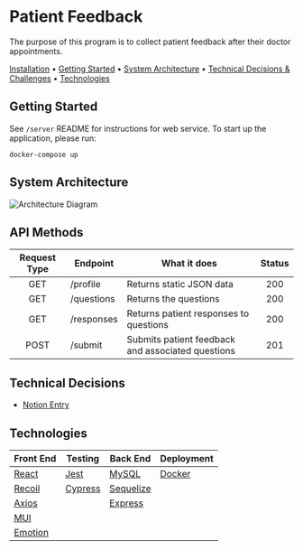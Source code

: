 # Patient Feedback

The purpose of this program is to collect patient feedback after their doctor appointments.

[Installation](#installation) •
[Getting Started](#getting-started) •
[System Architecture](#system-architecture) •
[Technical Decisions & Challenges](#technical-decisions) •
[Technologies](#technologies)

## Getting Started

See `/server` README for instructions for web service.
To start up the application, please run:

```
docker-compose up
```

## System Architecture

![Architecture Diagram](https://user-images.githubusercontent.com/56424589/160459605-6b9653ee-b5a3-4fdb-abaa-e7dd6aa46e64.png)

## API Methods

| Request Type | Endpoint   | What it does                                      | Status |
| :----------: | ---------- | ------------------------------------------------- | :----: |
|     GET      | /profile   | Returns static JSON data                          |  200   |
|     GET      | /questions | Returns the questions                             |  200   |
|     GET      | /responses | Returns patient responses to questions            |  200   |
|     POST     | /submit    | Submits patient feedback and associated questions |  201   |

## Technical Decisions

- [Notion Entry](https://zesty-spur-a63.notion.site/Patient-Feedback-970e8904cf7645a3b313c75711f44893)

## Technologies

| Front End                        | Testing                          | Back End                            | Deployment                |
| -------------------------------- | -------------------------------- | ----------------------------------- | ------------------------- |
| [React](https://reactjs.org/)    | [Jest](https://jestjs.io/)       | [MySQL](https://www.mysql.com/)     | [Docker](www.docker.com/) |
| [Recoil](https://recoiljs.org/)  | [Cypress](https://go.cypress.io) | [Sequelize](https://sequelize.org/) |                           |
| [Axios](https://axios-http.com/) |                                  | [Express](https://expressjs.com/)   |                           |
| [MUI](https://mui.com/)          |                                  |                                     |                           |
| [Emotion](https://emotion.sh)    |                                  |                                     |                           |
